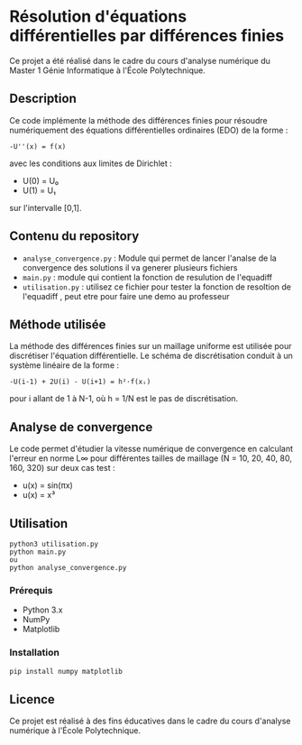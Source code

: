 # Résolution d'équations différentielles par différences finies

Ce projet a été réalisé dans le cadre du cours d'analyse numérique du Master 1 Génie Informatique à l'École Polytechnique.

## Description

Ce code implémente la méthode des différences finies pour résoudre numériquement des équations différentielles ordinaires (EDO) de la forme :

```
-U''(x) = f(x)
```

avec les conditions aux limites de Dirichlet :
- U(0) = U₀
- U(1) = U₁

sur l'intervalle [0,1].

## Contenu du repository

- `analyse_convergence.py` : Module qui permet de lancer l'analse de la convergence des solutions il va generer plusieurs fichiers
- `main.py` : module qui contient la fonction de resulution de l'equadiff
- `utilisation.py` : utilisez ce fichier pour tester la fonction de resoltion de l'equadiff , peut etre pour faire une demo au professeur 

## Méthode utilisée

La méthode des différences finies sur un maillage uniforme est utilisée pour discrétiser l'équation différentielle. Le schéma de discrétisation conduit à un système linéaire de la forme :

```
-U(i-1) + 2U(i) - U(i+1) = h²·f(xᵢ)
```

pour i allant de 1 à N-1, où h = 1/N est le pas de discrétisation.

## Analyse de convergence

Le code permet d'étudier la vitesse numérique de convergence en calculant l'erreur en norme L∞ pour différentes tailles de maillage (N = 10, 20, 40, 80, 160, 320) sur deux cas test :
- u(x) = sin(πx)
- u(x) = x³

## Utilisation

```aiignore
python3 utilisation.py
python main.py
ou
python analyse_convergence.py
```

### Prérequis

- Python 3.x
- NumPy
- Matplotlib

### Installation

```bash
pip install numpy matplotlib
```

## Licence

Ce projet est réalisé à des fins éducatives dans le cadre du cours d'analyse numérique à l'École Polytechnique.